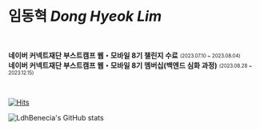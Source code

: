 # 임동혁 *Dong Hyeok Lim*  

<!--
[![React Badge](https://img.shields.io/badge/React-61DAFB?style=flat-square&logo=React&logoColor=white)](https://reactjs.org/)
[![TypeScript Badge](https://img.shields.io/badge/Typescript-235A97?style=flat-square&logo=Typescript&logoColor=white)](https://www.typescriptlang.org/)

<div>
  <img src="https://img.shields.io/badge/NestJS-E0234E?style=flat-square&logo=NestJS&logoColor=white"/>
  <img src="https://img.shields.io/badge/Node.js-339933?style=flat-square&logo=Node.js&logoColor=white"/>
</div>
-->
 
<br/>

**네이버 커넥트재단 부스트캠프 웹・모바일 8기 챌린지 수료** <sub><sup>(2023.07.10 ~ 2023.08.04)</sup></sub>   
**네이버 커넥트재단 부스트캠프 웹・모바일 8기 멤버십(백엔드 심화 과정)** <sub><sup>(2023.08.28 ~ 2023.12.15)</sup></sub> 

<br/>

[![Hits](https://hits.seeyoufarm.com/api/count/incr/badge.svg?url=https%3A%2F%2Fgithub.com%2Fldhbenecia&count_bg=%232A1764&title_bg=%23555555&icon=&icon_color=%23E7E7E7&title=hits&edge_flat=false)](https://hits.seeyoufarm.com)

![LdhBenecia's GitHub stats](https://github-readme-stats.vercel.app/api?username=ldhbenecia&show_icons=false&theme=dark&hide=stars&count_private=truee)

<!--
**ldhbenecia/ldhbenecia** is a ✨ _special_ ✨ repository because its `README.md` (this file) appears on your GitHub profile.

Here are some ideas to get you started:

- 🔭 I’m currently working on ...
- 🌱 I’m currently learning ...
- 👯 I’m looking to collaborate on ...
- 🤔 I’m looking for help with ...
- 💬 Ask me about ...
- 📫 How to reach me: ...
- 😄 Pronouns: ...
- ⚡ Fun fact: ...
-->
